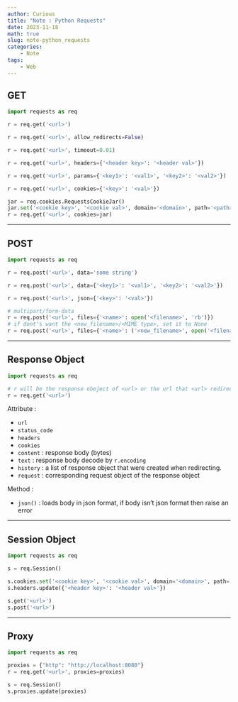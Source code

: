 ```yaml
---
author: Curious
title: "Note : Python Requests"
date: 2023-11-18
math: true
slug: note-python_requests
categories:
    - Note
tags:
    - Web
---
```


## GET
```python
import requests as req

r = req.get('<url>')

r = req.get('<url>', allow_redirects=False)

r = req.get('<url>', timeout=0.01)

r = req.get('<url>', headers={'<header key>': '<header val>'})

r = req.get('<url>', params={'<key1>': '<val1>', '<key2>': '<val2>'})

r = req.get('<url>', cookies={'<key>': '<val>'})

jar = req.cookies.RequestsCookieJar()
jar.set('<cookie key>', '<cookie val>', domain='<domain>', path='<path>')
r = req.get('<url>', cookies=jar)
```

---
## POST
```python
import requests as req

r = req.post('<url>', data='some string')

r = req.post('<url>', data={'<key1>': '<val1>', '<key2>': '<val2>'})

r = req.post('<url>', json={'<key>': '<val>'})

# multipart/form-data
r = req.post('<url>', files={'<name>': open('<filename>', 'rb')})
# if dont's want the <new_filename>/<MIME type>, set it to None
r = req.post('<url>', files={'<name>': ('<new_filename>', open('<filename>', 'rb'), '<MIME type>', {'<header key>': '<header val>'})})
```

---
## Response Object
```python
import requests as req

# r will be the response obeject of <url> or the url that <url> redirect to
r = req.get('<url>')
```

Attribute :
- `url`
- `status_code`
- `headers`
- `cookies`
- `content` : response body (bytes)
- `text` : response body decode by `r.encoding`
- `history` : a list of response object that were created when redirecting.
- `request` : corresponding request object of the response object

Method :
- `json()` : loads body in json format, if body isn’t json format then raise an error

---
## Session Object
```python
import requests as req

s = req.Session()

s.cookies.set('<cookie key>', '<cookie val>', domain='<domain>', path='<path>')
s.headers.update({'<header key>': '<header val>'})

s.get('<url>')
s.post('<url>')
```

---
## Proxy
```python
import requests as req

proxies = {"http": "http://localhost:8080"}
r = req.get('<url>', proxies=proxies)

s = req.Session()
s.proxies.update(proxies)
```
